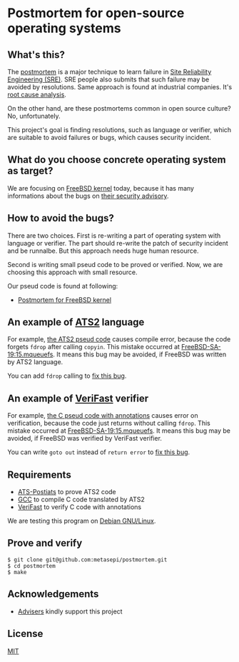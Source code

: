 # Postmortem for open-source operating systems

## What's this?

The [postmortem](https://landing.google.com/sre/sre-book/chapters/postmortem-culture/) is a major technique to learn failure in [Site Reliability Engineering (SRE)](https://en.wikipedia.org/wiki/Site_Reliability_Engineering).
SRE people also submits that such failure may be avoided by resolutions.
Same approach is found at industrial companies.
It's [root cause analysis](https://en.wikipedia.org/wiki/Root_cause_analysis).

On the other hand, are these postmortems common in open source culture?
No, unfortunately.

This project's goal is finding resolutions, such as language or verifier, which are suitable to avoid failures or bugs, which causes security incident.

## What do you choose concrete operating system as target?

We are focusing on [FreeBSD kernel](https://github.com/freebsd/freebsd/tree/master/sys) today, because it has many informations about the bugs on [their security advisory](https://www.freebsd.org/security/advisories.html).

## How to avoid the bugs?

There are two choices.
First is re-writing a part of operating system with language or verifier.
The part should re-write the patch of security incident and be runnalbe.
But this approach needs huge human resource.

Second is writing small pseud code to be proved or verified.
Now, we are choosing this approach with small resource.

Our pseud code is found at following:

* [Postmortem for FreeBSD kernel](./Security-Advisory/FreeBSD-kernel)

## An example of [ATS2](http://www.ats-lang.org/) language

For example, [the ATS2 pseud code](./Security-Advisory/FreeBSD-kernel/FreeBSD-SA-19:15.mqueuefs/Resolution/ATS2/error/main.dats) causes compile error,
because the code forgets `fdrop` after calling `copyin`.
This mistake occurred at [FreeBSD-SA-19:15.mqueuefs](./Security-Advisory/FreeBSD-kernel/FreeBSD-SA-19:15.mqueuefs).
It means this bug may be avoided, if FreeBSD was written by ATS2 language.

You can add `fdrop` calling to [fix this bug](./Security-Advisory/FreeBSD-kernel/FreeBSD-SA-19:15.mqueuefs/Resolution/ATS2/fix/main.dats).

## An example of [VeriFast](https://github.com/verifast/verifast) verifier

For example, [the C pseud code with annotations](./Security-Advisory/FreeBSD-kernel/FreeBSD-SA-19:15.mqueuefs/Resolution/VeriFast/error/main.c) causes error on verification,
because the code just returns without calling `fdrop`.
This mistake occurred at [FreeBSD-SA-19:15.mqueuefs](./Security-Advisory/FreeBSD-kernel/FreeBSD-SA-19:15.mqueuefs).
It means this bug may be avoided, if FreeBSD was verified by VeriFast verifier.

You can write `goto out` instead of `return error` to [fix this bug](./Security-Advisory/FreeBSD-kernel/FreeBSD-SA-19:15.mqueuefs/Resolution/VeriFast/fix/main.c).

## Requirements

* [ATS-Postiats](http://www.ats-lang.org/) to prove ATS2 code
* [GCC](https://gcc.gnu.org/) to compile C code translated by ATS2
* [VeriFast](https://github.com/verifast/verifast) to verify C code with annotations

We are testing this program on [Debian GNU/Linux](https://www.debian.org/).

## Prove and verify

```
$ git clone git@github.com:metasepi/postmortem.git
$ cd postmortem
$ make
```

## Acknowledgements

* [Advisers](./Adviser.md) kindly support this project

## License

[MIT](./LICENSE)
